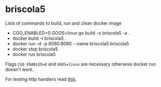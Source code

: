 # briscola5

Lists of commands to build, run and clean docker image

- CGO_ENABLED=0 GOOS=linux go build -o briscola5 -a .
- docker build -t briscola5 .
- docker run -d -p 8080:8080 --name briscola5 briscola5
- docker stop briscola5
- docker run briscola5

Flags `CGO_ENABLED=0` and `GOOS=linux` are necessary otherwise docker run doesn't work.

For testing http handlers read [this](https://blog.questionable.services/article/testing-http-handlers-go/).
